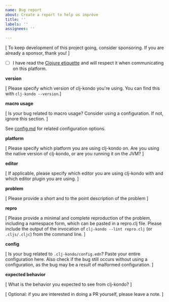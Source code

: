 ```yaml
---
name: Bug report
about: Create a report to help us improve
title: ''
labels: ''
assignees: ''

---
```


[ To keep development of this project going, consider sponsoring. If you are
already a sponsor, thank you! ]

- [ ] I have read the [Clojure etiquette](https://clojure.org/community/etiquette) and will respect it when communicating on this platform.

**version**

[ Please specify which version of clj-kondo you're using. You can find this with `clj-kondo --version`.]

**macro usage**

[ Is your bug related to macro usage? Consider using a configuration. If not, ignore this section. ]

See [config.md](https://github.com/clj-kondo/clj-kondo/blob/master/doc/config.md#unrecognized-macros) for related configuration options.

**platform**

[ Please specify which platform you are using clj-kondo on. Are you using the native version of clj-kondo, or are you running it on the JVM? ]

**editor**

[ If applicable, please specify which editor you are using clj-kondo with and which editor plugin you are using. ]

**problem**

[ Please provide a short and to the point description of the problem ]

**repro**

[ Please provide a minimal and complete reproduction of the problem, including a namespace form, which can be pasted in a repro.clj file. Please include the output of the invocation of `clj-kondo --lint repro.clj` (or `.cljs/.cljc`) from the command line. ]

**config**

[ Is your bug related to `.clj-kondo/config.edn`? Paste your entire
configuration here. Also check if the bug still occurs without using a
configuration, as the bug may be a result of malformed configuration. ]

**expected behavior**

[ What is the behavior you expected to see from clj-kondo? ]

[ Optional: if you are interested in doing a PR yourself, please leave a note. ]
